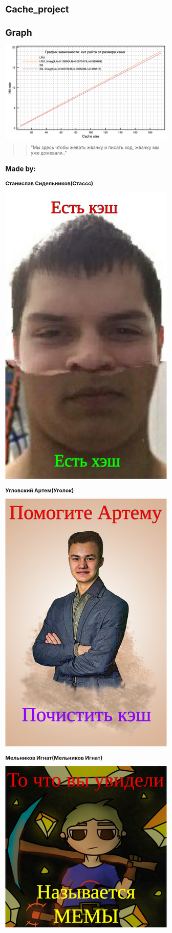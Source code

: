 # Cache_project
# Graph
![alt text](https://github.com/StasSD/Cache_project/blob/main/graph.png)
>>"Мы здесь чтобы жевать жвачку и писать код, жвачку мы уже дожевали.."
## Made by: 
### Станислав Сидельников(Стассс)
![alt text](https://github.com/StasSD/Cache_project/blob/Ignat/2/%D1%81%D1%82%D0%B0%D1%81.jpg)
### Угловский Артем(Уголок)
![alt text](https://github.com/StasSD/Cache_project/blob/Ignat/2/_d4rlFAP68E.jpg)
### Мельников Игнат(Мельников Игнат)
![alt text](https://github.com/StasSD/Cache_project/blob/Ignat/2/AFYiO4ngYf8.jpg)
